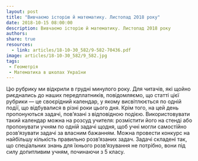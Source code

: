 ```yaml
---
layout: post
title: "Вивчаємо історію й математику. Листопад 2018 року"
date: 2018-10-15 08:00:00
description: Вивчаємо історію й математику. Листопад 2018 року
authors:
share: true
resources:
  - link: articles/18-10-30_582/9-582-70436.pdf
image: articles/18-10-30_582/9_582.jpg
tags:
 - Геометрія
 - Математика в школах України
---
```


Цю рубрику ми відкрили в грудні минулого року. Для читачів, які щойно риєднались до наших передплатників, повідомляємо, що статті цієї рубрики — це своєрідний календар, у якому висвітлюється по одній події, що відбувалися в різні роки цього дня. Крім того, на цей день пропонуються задачі, пов’язані з відповідною подією. Використовувати такий календар можна на розсуд учителя: розмістити його на стенді або пропонувати учням по одній задачі щодня, щоб учні могли самостійно розв’язувати задачі за власним бажанням. Можна провести конкурс на найбільшу кількість правильно розв’язаних задач. Задачі складені так, що спеціальних знань для їхнього розв’язування не потрібно, вони під силу допитливим учням, починаючи з 5 класу.

